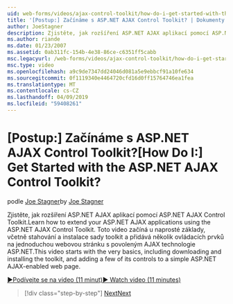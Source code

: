 ```yaml
---
uid: web-forms/videos/ajax-control-toolkit/how-do-i-get-started-with-the-aspnet-ajax-control-toolkit
title: '[Postup:] Začínáme s ASP.NET AJAX Control Toolkit? | Dokumenty Microsoft'
author: JoeStagner
description: Zjistěte, jak rozšíření ASP.NET AJAX aplikací pomocí ASP.NET AJAX Control Toolkit. Toto video začíná naprosté základy, včetně, stahování a...
ms.author: riande
ms.date: 01/23/2007
ms.assetid: 0ab311fc-154b-4e38-86ce-c6351ff5cabb
msc.legacyurl: /web-forms/videos/ajax-control-toolkit/how-do-i-get-started-with-the-aspnet-ajax-control-toolkit
msc.type: video
ms.openlocfilehash: a9c9de7347dd24046d081a5e9ebbcf91a10fe634
ms.sourcegitcommit: 0f1119340e4464720cfd16d0ff15764746ea1fea
ms.translationtype: MT
ms.contentlocale: cs-CZ
ms.lasthandoff: 04/09/2019
ms.locfileid: "59408261"
---
```

# <a name="how-do-i-get-started-with-the-aspnet-ajax-control-toolkit"></a><span data-ttu-id="58818-105">[Postup:] Začínáme s ASP.NET AJAX Control Toolkit?</span><span class="sxs-lookup"><span data-stu-id="58818-105">[How Do I:] Get Started with the ASP.NET AJAX Control Toolkit?</span></span>

<span data-ttu-id="58818-106">podle [Joe Stagner](https://github.com/JoeStagner)</span><span class="sxs-lookup"><span data-stu-id="58818-106">by [Joe Stagner](https://github.com/JoeStagner)</span></span>

<span data-ttu-id="58818-107">Zjistěte, jak rozšíření ASP.NET AJAX aplikací pomocí ASP.NET AJAX Control Toolkit.</span><span class="sxs-lookup"><span data-stu-id="58818-107">Learn how to extend your ASP.NET AJAX applications using the ASP.NET AJAX Control Toolkit.</span></span> <span data-ttu-id="58818-108">Toto video začíná u naprosté základy, včetně stahování a instalace sady toolkit a přidává několik ovládacích prvků na jednoduchou webovou stránku s povoleným AJAX technologie ASP.NET.</span><span class="sxs-lookup"><span data-stu-id="58818-108">This video starts with the very basics, including downloading and installing the toolkit, and adding a few of its controls to a simple ASP.NET AJAX-enabled web page.</span></span>

[<span data-ttu-id="58818-109">&#9654;Podívejte se na video (11 minut)</span><span class="sxs-lookup"><span data-stu-id="58818-109">&#9654; Watch video (11 minutes)</span></span>](https://channel9.msdn.com/Blogs/ASP-NET-Site-Videos/how-do-i-get-started-with-the-aspnet-ajax-control-toolkit)

> [!div class="step-by-step"]
> [<span data-ttu-id="58818-110">Next</span><span class="sxs-lookup"><span data-stu-id="58818-110">Next</span></span>](how-do-i-use-the-aspnet-ajax-cascadingdropdown-control-extender.md)

